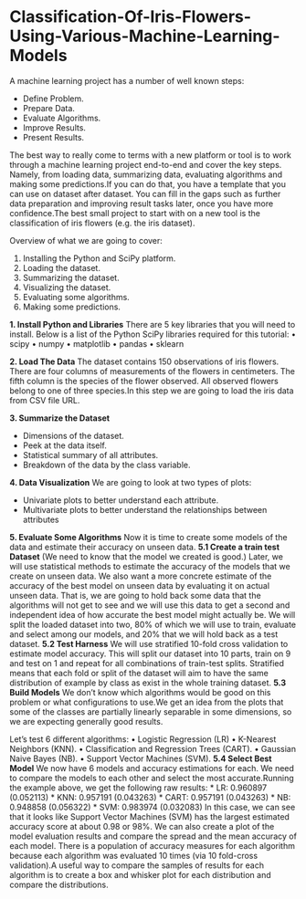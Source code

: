 # Classification-Of-Iris-Flowers-Using-Various-Machine-Learning-Models

A machine learning project has a number of well known steps:
* Define Problem.
* Prepare Data.
* Evaluate Algorithms.
* Improve Results.
* Present Results.

The best way to really come to terms with a new platform or tool is to work through a machine learning project end-to-end and cover the key steps. Namely, from loading data, summarizing data, evaluating algorithms and making some predictions.If you can do that, you have a template that you can use on dataset after dataset. You can fill in the gaps such as further data preparation and improving result tasks later, once you have more confidence.The best small project to start with on a new tool is the classification of iris flowers (e.g. the iris dataset).

Overview of what we are going to cover:
1. Installing the Python and SciPy platform.
2. Loading the dataset.
3. Summarizing the dataset.
4. Visualizing the dataset.
5. Evaluating some algorithms.
6. Making some predictions.

**1. Install Python and Libraries**
There are 5 key libraries that you will need to install. Below is a list of the Python SciPy libraries required for this tutorial:
• scipy
• numpy
• matplotlib
• pandas
• sklearn

**2. Load The Data**
The dataset contains 150 observations of iris flowers. There are four columns of measurements of the flowers in centimeters. The fifth column is the species of the flower observed. All observed flowers belong to one of three species.In this step we are going to load the iris data from CSV file URL.

**3. Summarize the Dataset**
* Dimensions of the dataset.
* Peek at the data itself.
* Statistical summary of all attributes.
* Breakdown of the data by the class variable.

**4. Data Visualization**
We are going to look at two types of plots:
* Univariate plots to better understand each attribute.
* Multivariate plots to better understand the relationships between attributes

**5. Evaluate Some Algorithms**
Now it is time to create some models of the data and estimate their accuracy on unseen data.
   **5.1 Create a train test Dataset**
     (We need to know that the model we created is good.)
     Later, we will use statistical methods to estimate the accuracy of the models that we create on unseen data. We also want a more concrete estimate of the accuracy of the best model on unseen data by evaluating it on actual unseen data.
That is, we are going to hold back some data that the algorithms will not get to see and we will use this data to get a second and independent idea of how accurate the best model might actually be.
     We will split the loaded dataset into two, 80% of which we will use to train, evaluate and select among our models, and 20% that we will hold back as a test dataset.
    **5.2 Test Harness**
    We will use stratified 10-fold cross validation to estimate model accuracy. This will split our dataset into 10 parts, train on 9 and test on 1 and repeat for all combinations of train-test splits. Stratified means that each fold or split of the dataset will aim to have the same distribution of example by class as exist in the whole training dataset.
   **5.3 Build Models**
    We don’t know which algorithms would be good on this problem or what configurations to use.We get an idea from the plots that some of the classes are partially linearly separable in some dimensions, so we are expecting generally good results.
    
Let’s test 6 different algorithms:
• Logistic Regression (LR)
• K-Nearest Neighbors (KNN).
• Classification and Regression Trees (CART).
• Gaussian Naive Bayes (NB).
• Support Vector Machines (SVM).
   **5.4 Select Best Model**
   We now have 6 models and accuracy estimations for each. We need to compare the models to each other and select the most accurate.Running the example above, we get the following raw results:
                                            * LR: 0.960897 (0.052113)
                                            * KNN: 0.957191 (0.043263)
                                            * CART: 0.957191 (0.043263)
                                            * NB: 0.948858 (0.056322)
                                            * SVM: 0.983974 (0.032083)
   In this case, we can see that it looks like Support Vector Machines (SVM) has the largest estimated accuracy score at about 0.98 or 98%.
We can also create a plot of the model evaluation results and compare the spread and the mean accuracy of each model. There is a population of accuracy measures for each algorithm because each algorithm was evaluated 10 times (via 10 fold-cross validation).A useful way to compare the samples of results for each algorithm is to create a box and whisker plot for each distribution and compare the distributions.
